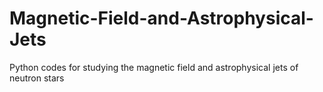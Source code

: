 # Magnetic-Field-and-Astrophysical-Jets
Python codes for studying the magnetic field and astrophysical jets of neutron stars
